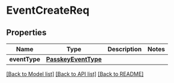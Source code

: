 # EventCreateReq

## Properties
Name | Type | Description | Notes
------------ | ------------- | ------------- | -------------
**eventType** | [**PasskeyEventType**](PasskeyEventType.md) |  | 

[[Back to Model list]](../README.md#documentation-for-models) [[Back to API list]](../README.md#documentation-for-api-endpoints) [[Back to README]](../README.md)


